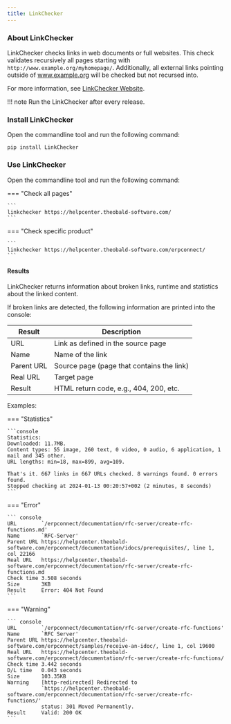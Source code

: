 ```yaml
---
title: LinkChecker
---
```


### About LinkChecker

LinkChecker checks links in web documents or full websites.
This check validates recursively all pages starting with `http://www.example.org/myhomepage/`. 
Additionally, all external links pointing outside of www.example.org will be checked but not recursed into.

For more information, see [LinkChecker Website](https://linkchecker.github.io/linkchecker/install.html).

!!! note
	Run the LinkChecker after every release.
	
### Install LinkChecker

Open the commandline tool and run the following command:

```
pip install LinkChecker
```

### Use LinkChecker

Open the commandline tool and run the following command:

=== "Check all pages"

	```
	linkchecker https://helpcenter.theobald-software.com/
	```

=== "Check specific product"

	```
	linkchecker https://helpcenter.theobald-software.com/erpconnect/
	```

#### Results

LinkChecker returns information about broken links, runtime and statistics about the linked content.

If broken links are detected, the following information are printed into the console:

| Result | Description |
| -------- | ------- |
| URL| Link as defined in the source page   |
| Name | Name of the link   |
| Parent URL | Source page (page that contains the link)    |
| Real URL    | Target page   |
| Result    | HTML return code, e.g., 404, 200, etc.  |

Examples:

=== "Statistics"

	```console
	Statistics:
	Downloaded: 11.7MB.
	Content types: 55 image, 260 text, 0 video, 0 audio, 6 application, 1 mail and 345 other.
	URL lengths: min=18, max=899, avg=109.
	
	That's it. 667 links in 667 URLs checked. 8 warnings found. 0 errors found.
	Stopped checking at 2024-01-13 00:20:57+002 (2 minutes, 8 seconds)
	```
	
=== "Error"

	``` console
	URL        `/erpconnect/documentation/rfc-server/create-rfc-functions.md'
	Name       `RFC-Server'
	Parent URL https://helpcenter.theobald-software.com/erpconnect/documentation/idocs/prerequisites/, line 1, col 22166
	Real URL   https://helpcenter.theobald-software.com/erpconnect/documentation/rfc-server/create-rfc-functions.md
	Check time 3.508 seconds
	Size       3KB
	Result     Error: 404 Not Found
	```

=== "Warning"

	``` console
	URL        `/erpconnect/documentation/rfc-server/create-rfc-functions'
	Name       `RFC Server'
	Parent URL https://helpcenter.theobald-software.com/erpconnect/samples/receive-an-idoc/, line 1, col 19600
	Real URL   https://helpcenter.theobald-software.com/erpconnect/documentation/rfc-server/create-rfc-functions/
	Check time 3.442 seconds
	D/L time   0.043 seconds
	Size       103.35KB
	Warning    [http-redirected] Redirected to
			   `https://helpcenter.theobald-software.com/erpconnect/documentation/rfc-server/create-rfc-functions/'
			   status: 301 Moved Permanently.
	Result     Valid: 200 OK
	```

